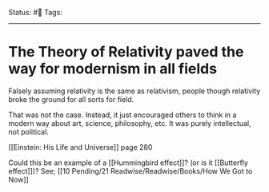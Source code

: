 Status: #🌱
Tags:
***
# The Theory of Relativity paved the way for modernism in all fields
Falsely assuming relativity is the same as relativism, people though relativity broke the ground for all sorts for field.

That was not the case. Instead, it just encouraged others to think in a modern way about art, science, philosophy, etc. It was purely intellectual, not political.

[[Einstein: His Life and Universe]] page 280

Could this be an example of a [[Hummingbird effect]]? (or is it [[Butterfly effect]])? See; [[10 Pending/21 Readwise/Readwise/Books/How We Got to Now]]
